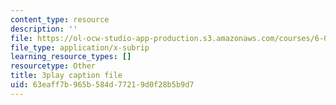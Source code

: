```yaml
---
content_type: resource
description: ''
file: https://ol-ocw-studio-app-production.s3.amazonaws.com/courses/6-0001-introduction-to-computer-science-and-programming-in-python-fall-2016/63eaff7b965b584d77219d0f28b5b9d7_8s0d87sjy1A.srt
file_type: application/x-subrip
learning_resource_types: []
resourcetype: Other
title: 3play caption file
uid: 63eaff7b-965b-584d-7721-9d0f28b5b9d7
---
```

